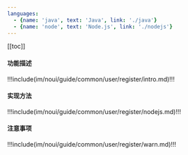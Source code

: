 ```yaml
---
languages:
  - {name: 'java', text: 'Java', link: './java'}
  - {name: 'node', text: 'Node.js', link: './nodejs'}
---
```


[[toc]]

#### 功能描述

!!!include(im/noui/guide/common/user/register/intro.md)!!!

#### 实现方法

!!!include(im/noui/guide/common/user/register/nodejs.md)!!!

#### 注意事项

!!!include(im/noui/guide/common/user/register/warn.md)!!!

